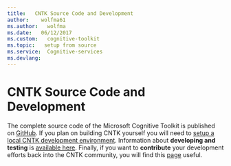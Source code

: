 ```yaml
---
title:   CNTK Source Code and Development
author:    wolfma61
ms.author:   wolfma
ms.date:   06/12/2017
ms.custom:   cognitive-toolkit
ms.topic:   setup from source
ms.service:  Cognitive-services
ms.devlang: 
---
```


# CNTK Source Code and Development

The complete source code of the Microsoft Cognitive Toolkit is published on [GitHub](https://www.github.com/Microsoft/CNTK). If you plan on building CNTK yourself you will need to [setup a local CNTK development environment](./Setup-development-environment.md). Information about **developing and testing** is [available here](./Developing-and-Testing.md). Finally, if you want to **contribute** your development efforts back into the CNTK community, you will find this [page](./Contributing-to-CNTK.md) useful.
